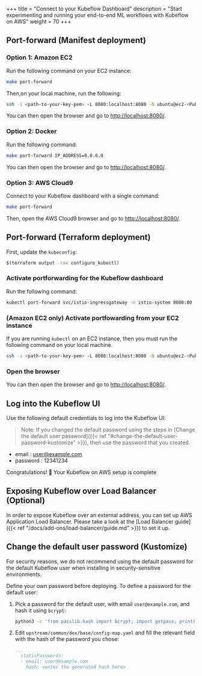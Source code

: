 +++
title = "Connect to your Kubeflow Dashboard"
description = "Start experimenting and running your end-to-end ML workflows with Kubeflow on AWS"
weight = 70
+++

## Port-forward (Manifest deployment)

### Option 1: Amazon EC2 

Run the following command on your EC2 instance: 
```sh
make port-forward
```

Then,on your local machine, run the following:

```sh
ssh -i <path-to-your-key-pem> -L 8080:localhost:8080 -N ubuntu@ec2-<Public-IPv4-DNS>.compute-1.amazonaws.com -o ExitOnForwardFailure=yes
```

You can then open the browser and go to [http://localhost:8080/](http://localhost:8080/).

### Option 2: Docker 

Run the following command:
```sh
make port-forward IP_ADDRESS=0.0.0.0
```

You can then open the browser and go to [http://localhost:8080/](http://localhost:8080/).

### Option 3: AWS Cloud9

Connect to your Kubeflow dashboard with a single command:
```sh
make port-forward
```

Then, open the AWS Cloud9 browser and go to [http://localhost:8080/](http://localhost:8080/).

## Port-forward (Terraform deployment)

First, update the `kubeconfig`:
```sh
$(terraform output -raw configure_kubectl)
```

### Activate portforwarding for the Kubeflow dashboard

Run the following command:
```sh
kubectl port-forward svc/istio-ingressgateway -n istio-system 8080:80
```

### (Amazon EC2 only) Activate portfowarding from your EC2 instance

If you are running `kubectl` on an EC2 instance, then you must run the following command on your local machine.
```sh
ssh -i <path-to-your-key-pem> -L 8080:localhost:8080 -N ubuntu@ec2-<Public-IPv4-DNS>.compute-1.amazonaws.com -o ExitOnForwardFailure=yes
```

### Open the browser

You can then open the browser and go to [http://localhost:8080/](http://localhost:8080/).

## Log into the Kubeflow UI

Use the following default credentials to log into the Kubeflow UI:
> Note: If you changed the default password using the steps in [Change the default user password]({{< ref "#change-the-default-user-password-kustomize" >}}), then use the password that you created.
- email : user@example.com
- password : 12341234

Congratulations! 🎉 Your Kubeflow on AWS setup is complete  

## Exposing Kubeflow over Load Balancer (Optional) 

In order to expose Kubeflow over an external address, you can set up AWS Application Load Balancer. Please take a look at the [Load Balancer guide]({{< ref "/docs/add-ons/load-balancer/guide.md" >}}) to set it up.

## Change the default user password (Kustomize)

For security reasons, we do not recommend using the default password for the default Kubeflow user when installing in security-sensitive environments. 

Define your own password before deploying. To define a password for the default user:

1. Pick a password for the default user, with email `user@example.com`, and hash it using `bcrypt`:

    ```sh
    python3 -c 'from passlib.hash import bcrypt; import getpass; print(bcrypt.using(rounds=12, ident="2y").hash(getpass.getpass()))'
    ```

2. Edit `upstream/common/dex/base/config-map.yaml` and fill the relevant field with the hash of the password you chose:

    ```yaml
    ...
      staticPasswords:
      - email: user@example.com
        hash: <enter the generated hash here>
    ```
